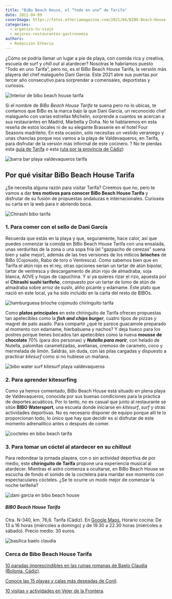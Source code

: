 ```yaml
---
title: "BiBo Beach House, el “todo en uno” de Tarifa"
date: 2021-04-09
coverImage: https://fotos.etheriamagazine.com/2021/04/BIBO-Beach-House-Sala-3.jpg
categories: 
  - organiza-tu-viaje
  - mejores-restaurantes-gastronomia
authors: 
  - Redacción Etheria
---
```


¿Cómo se podría llamar un lugar a pie de playa, con comida rica y creativa, escuela de surf y _chill out_ al atardecer? Nosotras le habríamos puesto “Todo en uno Tarifa”, pero no, es el BiBo Beach House Tarifa, la versión más playera del chef malagueño Dani García. Este 2021 abre sus puertas por tercer año consecutivo para sorprender a comensales, deportistas y curiosos.

![Interior de bibo beach house tarifa](https://fotos.etheriamagazine.com/2021/04/BIBO-Beach-House-Sala-tarifa.jpg "Interior del Bibo Beach House Tarifa.")

Si el nombre de _BiBo Beach House_ _Tarifa_ te suena pero no lo ubicas, te contamos que 
BiBo es la marca bajo la que Dani García, un reconocido chef malagueño con varias 
estrellas Michelin, sorprende a cuantos se acercan a sus restaurantes en Madrid, 
Marbella y Doha. No te hablaremos en esta reseña de estos locales ni de su elegante 
Brasserie en el hotel Four Seasons madrileño. En esta ocasión, sólo necesitas un vestido 
veraniego y unas chanclas porque nos vamos a la playa de Valdevaqueros, en Tarifa, para 
disfrutar de la versión más informal de este cocinero. ? No te pierdas esta [guía de 
Tarifa](https://etheriamagazine.com/2020/07/06/viajes-por-espana-tarifa-con-amigas-aires-de-windsurf/) 
o esta [ruta por la provincia de 
Cádiz](https://etheriamagazine.com/2019/05/20/viajar-con-amigas-que-hacer-en-cadiz/)) 

![barra bar playa valdevaqueros tarifa](https://fotos.etheriamagazine.com/2021/04/BIBO-Beach-House-Barra-tarifa.jpg "Barra del Beach House Tarifa.")

## Por qué visitar BiBo Beach House Tarifa

¿Se necesita alguna razón para visitar Tarifa? Creemos que no, pero te vamos a dar 
**tres motivos para conocer BiBo Beach House Tarifa** y disfrutar de su fusión de 
propuestas andaluzas e internacionales. Curiosea su carta en la web para ir abriendo 
boca. 

![Chirashi bibo tarifa](https://fotos.etheriamagazine.com/2021/04/BIBO-Tarifa-atun-Chirashi.jpg "Chirashi, uno de los platos estrella de Bibo Beach House Tarifa.")

### 1\. Para comer con el sello de Dani García

Recuerda que estás en la playa y que, seguramente, hace calor, así que puedes comenzar 
la comida en BiBo Beach House Tarifa con una ensalada, unas verduritas de la zona o una 
sopa fría (el "gazpacho de cerezas" suena bien y sabe mejor), además de las tres 
versiones de los míticos **brioches** de BiBo (Cojonudo, Rabo de toro o Ventresca). Como 
sabemos bien que en Tarifa el atún rojo es el rey, otras opciones serían un tartar de 
atún bipolar, tartar de ventresca y descargamento de atún rojo de almadraba, soja 
blanca, AOVE y hojas de capuchina. Y si ya quieres rizar el rizo, apuesta por el 
**Chirashi sushi tarifeño**, compuesto por un tartar de lomo de atún de almadraba sobre 
arroz de sushi, aliño picante y edamame. Este plato que nació en este local, ya ha sido 
incluido en la carta del resto de BIBOs. 

![hamburguesa brioche cojonudo chiringuito tarifa](https://fotos.etheriamagazine.com/2021/04/BIBO-Tarifa-Brioche-hamburguesa.jpg "Hamburguesa y mini brioche Cojonudo.")

Como **platos principales** en este chiringuito de Tarifa ofrecen propuestas tan 
apetecibles como la _**fish and chips burger**_, cuatro tipos de pizzas y magret de pato 
asado. Para compartir ¿qué te parece guacamole preparado al momento con edamame, 
hierbabuena y nachos? Y deja hueco para los postres porque tienes bocados tan 
apetecibles como la nueva **mousse de chocolate** 70% (para dos personas) y _**Nutella 
para**_ **_morir_**, con helado de Nutella, palomitas caramelizadas, avellanas, cremoso 
de caramelo, coco y mermelada de limón. Saldrás, sin duda, con las pilas cargadas y 
dispuesto a practicar _kitesurf_ como si no hubiese un mañana. 

![bibo water surf kitesurf playa valdevaqueros](https://fotos.etheriamagazine.com/2021/04/BIBO-Beah-House-surf.jpg "BIBO Watersports, deportes acuáticos en la playa Valdevaqueros.")

### 2\. Para aprender kitesurfing

Como ya hemos comentado, BiBo Beach House está situado en plena playa de Valdevaqueros, 
conocida por sus buenas condiciones para la práctica de deportes acuáticos. Por lo 
tanto, no es casual que junto al restaurante se sitúe **BIBO Watersport**, una escuela 
donde iniciarse en _kitesurf_, _surf_ y otras actividades deportivas. No es necesario 
disponer de equipo porque allí te lo proporcionan todo, lo único que hay que decidir es 
si disfrutar de este momento adrenalítico antes o después de comer. 

![cocteles en bibo beach tarifa](https://fotos.etheriamagazine.com/2021/04/BIBO-Beach-House-Cocteles-tarifa.jpg "Ver atardecer con un cóctel en la mano, ¿hay algún plan mejor?")

### 3\. Para tomar un cóctel al atardecer en su _chillout_

Para redondear la jornada playera, con o sin actividad deportiva de por medio, este 
**chiringuito de Tarifa** propone una experiencia musical al atardecer. Mientras el 
astro comienza a ocultarse, en BiBo Beach House se escucha de fondo el sonido de la 
coctelera para maridar ese momento con espectaculares cócteles. ¿Se te ocurre un modo 
mejor de comenzar la noche tarifeña? 

![dani garcia en bibo beach house](https://fotos.etheriamagazine.com/2021/04/BIBO-Beach-House-Dani-García.jpg "Dani García en BIBO Beach House Tarifa.")

##### BIBO Beach House Tarifa

Ctra. N-340, km. 76,6. Tarifa (Cádiz). En [Google 
Maps.](https://www.google.com/maps/place/BIBO+BEACH+HOUSE+-+TARIFA/@36.0676006,-5.6848304,15z/data=!4m2!3m1!1s0x0:0xe09568052dc21a5d?sa=X&ved=2ahUKEwiO5qr4tNjlAhWs34UKHQEEC8cQ_BIwCnoECA8QCA) 
Horario cocina: De 13 a 16 horas (miércoles a domingo) y de 19.30 a 22.30 horas 
(miércoles a sábado). Precio medio: 30 euros. 

![basilica baelo claudia](https://fotos.etheriamagazine.com/2019/08/basilica-baelo-claudia-tarifa.jpg "Basílica de la ciudad romana de Baelo Claudia (Tarifa).")

### Cerca de Bibo Beach House Tarifa

[10 paradas imprescindibles en las ruinas romanas de Baelo Claudia (Bolonia, 
Cádiz)](https://etheriamagazine.com/2019/08/22/guia-que-ver-ruinas-romanas-baelo-claudia-playa-bolonia/). 

[Conoce las 15 playas y calas más deseadas de 
Conil](https://etheriamagazine.com/2021/02/05/mejores-playas-y-calas-de-conil-de-la-frontera/). 

[10 visitas y actividades en Vejer de la 
Frontera](https://etheriamagazine.com/2020/08/11/10-actividades-vejer-de-la-frontera-que-ver-hacer/).
